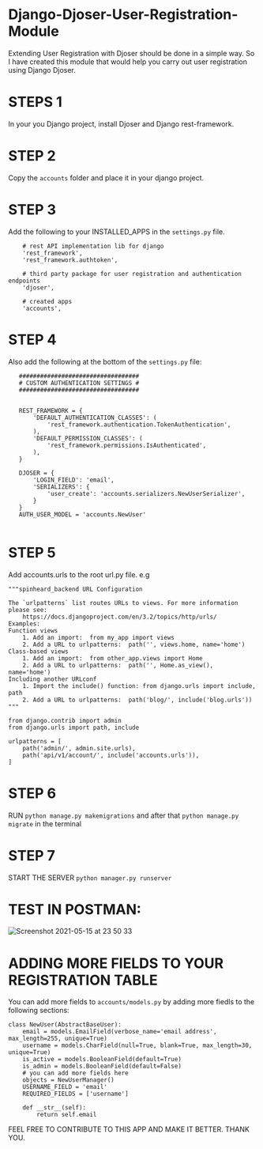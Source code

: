 # Django-Djoser-User-Registration-Module
Extending User Registration with Djoser should be done in a simple way. 
So I have created this module that would help you carry out user registration using Django Djoser. 


# STEPS 1
In your you Django project, install Djoser and Django rest-framework.

# STEP 2
Copy the `accounts` folder and place it in your django project.

# STEP 3
Add the following to your INSTALLED_APPS in the `settings.py` file.
```
    # rest API implementation lib for django
    'rest_framework',
    'rest_framework.authtoken',

    # third party package for user registration and authentication endpoints
    'djoser',

    # created apps
    'accounts',
 ```
 
 # STEP 4
 Also add the following at the bottom of the `settings.py` file:
 
 ```
    ##################################
    # CUSTOM AUTHENTICATION SETTINGS #
    ##################################


    REST_FRAMEWORK = {
        'DEFAULT_AUTHENTICATION_CLASSES': (
            'rest_framework.authentication.TokenAuthentication',
        ),
        'DEFAULT_PERMISSION_CLASSES': (
            'rest_framework.permissions.IsAuthenticated',
        ),
    }

    DJOSER = {
        'LOGIN_FIELD': 'email',
        'SERIALIZERS': { 
            'user_create': 'accounts.serializers.NewUserSerializer',
        }
    }
    AUTH_USER_MODEL = 'accounts.NewUser'
    
```
# STEP 5
Add accounts.urls to the root url.py file. 
e.g 
```
"""spinheard_backend URL Configuration

The `urlpatterns` list routes URLs to views. For more information please see:
    https://docs.djangoproject.com/en/3.2/topics/http/urls/
Examples:
Function views
    1. Add an import:  from my_app import views
    2. Add a URL to urlpatterns:  path('', views.home, name='home')
Class-based views
    1. Add an import:  from other_app.views import Home
    2. Add a URL to urlpatterns:  path('', Home.as_view(), name='home')
Including another URLconf
    1. Import the include() function: from django.urls import include, path
    2. Add a URL to urlpatterns:  path('blog/', include('blog.urls'))
"""

from django.contrib import admin
from django.urls import path, include

urlpatterns = [
    path('admin/', admin.site.urls),
    path('api/v1/account/', include('accounts.urls')),
]
```
# STEP 6
RUN `python manage.py makemigrations` and after that `python manage.py migrate` in the terminal

# STEP 7
START THE SERVER `python manager.py runserver`


# TEST IN POSTMAN:

![Screenshot 2021-05-15 at 23 50 33](https://user-images.githubusercontent.com/58259539/118380269-5a734800-b5d8-11eb-851b-45d04b785847.png)




# ADDING MORE FIELDS TO YOUR REGISTRATION TABLE
You can add more fields to `accounts/models.py` by adding more fiedls to the following sections:

```
class NewUser(AbstractBaseUser):
    email = models.EmailField(verbose_name='email address', max_length=255, unique=True)
    username = models.CharField(null=True, blank=True, max_length=30, unique=True)
    is_active = models.BooleanField(default=True)
    is_admin = models.BooleanField(default=False)
    # you can add more fields here 
    objects = NewUserManager()
    USERNAME_FIELD = 'email'
    REQUIRED_FIELDS = ['username']
    
    def __str__(self):
        return self.email
```

FEEL FREE TO CONTRIBUTE TO THIS APP AND MAKE IT BETTER.
THANK YOU.

    
   
    
 
